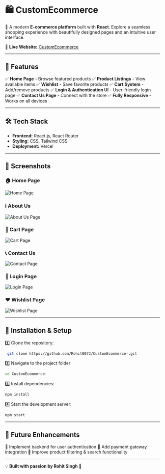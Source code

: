 # 🛍️ CustomEcommerce

🚀 A modern **E-commerce platform** built with **React**. Explore a seamless shopping experience with beautifully designed pages and an intuitive user interface.

🔗 **Live Website:** [CustomEcommerce](https://ecommerseplatform-rohit0072-rohit0072s-projects.vercel.app?_vercel_share=7QYBwUC9G6gkbwZ897eTWQXXVnNl7Lwa)

---

## 📌 Features
✅ **Home Page** - Browse featured products
✅ **Product Listings** - View available items
✅ **Wishlist** - Save favorite products
✅ **Cart System** - Add/remove products
✅ **Login & Authentication UI** - User-friendly login page
✅ **Contact Us Page** - Connect with the store
✅ **Fully Responsive** - Works on all devices

---

## 🛠️ Tech Stack
- **Frontend:** React.js, React Router
- **Styling:** CSS, Tailwind CSS
- **Deployment:** Vercel

---

## 📸 Screenshots
### 🏠 Home Page
![Home Page](https://raw.githubusercontent.com/Rohit0072/CustomEcommerce-/main/src/assets/CustomEcommerce/HomePage.png)

### ℹ️ About Us
![About Us Page](https://raw.githubusercontent.com/Rohit0072/CustomEcommerce-/main/src/assets/CustomEcommerce/AboutUsPage.png)

### 🛒 Cart Page
![Cart Page](https://raw.githubusercontent.com/Rohit0072/CustomEcommerce-/main/src/assets/CustomEcommerce/CartPage.png)

### 📞 Contact Us
![Contact Page](https://raw.githubusercontent.com/Rohit0072/CustomEcommerce-/main/src/assets/CustomEcommerce/ContectPage.png)

### 🔐 Login Page
![Login Page](https://raw.githubusercontent.com/Rohit0072/CustomEcommerce-/main/src/assets/CustomEcommerce/LoginPage.png)

### ❤️ Wishlist Page
![Wishlist Page](https://raw.githubusercontent.com/Rohit0072/CustomEcommerce-/main/src/assets/CustomEcommerce/WishListPage.png)

---

## 🚀 Installation & Setup
1️⃣ Clone the repository:
```sh
 git clone https://github.com/Rohit0072/CustomEcommerce-.git
```

2️⃣ Navigate to the project folder:
```sh
cd CustomEcommerce-
```

3️⃣ Install dependencies:
```sh
npm install
```

4️⃣ Start the development server:
```sh
npm start
```

---

## 🎯 Future Enhancements
🔹 Implement backend for user authentication
🔹 Add payment gateway integration
🔹 Improve product filtering & search functionality

---

💡 **Built with passion by Rohit Singh** 🚀

